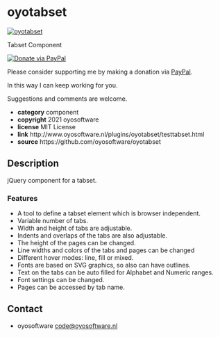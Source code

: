 # oyotabset
<a href="http://oyosoftware.nl/plugins/oyotabset/testtabset.html" target="_blank">
  <img src="http://oyosoftware.nl/plugins/oyotabset/oyotabset.jpg" alt="oyotabset">
</a>
<p>Tabset Component</p>
<a href="https://www.paypal.com/cgi-bin/webscr?cmd=_donations&amp;currency_code=EUR&amp;business=code@oyosoftware.nl&amp;item_name=donation%20for%20oyotabset" rel="nofollow">
  <img src="https://www.paypalobjects.com/en_US/i/btn/btn_donate_LG.gif" alt="Donate via PayPal" style="max-width: 100%;vertical-align: top">
</a>
<div>
<p style="max-width: 100%;vertical-align: middle">Please consider supporting me by making a donation via <a href="https://www.paypal.com/cgi-bin/webscr?cmd=_donations&amp;currency_code=EUR&amp;business=code@oyosoftware.nl&amp;item_name=donation%20for%20oyotabset" rel="nofollow">PayPal</a>.</p>
<p>In this way I can keep working for you.</p>
<p>Suggestions and comments are welcome.</p>
</div>
<ul>
  <li><strong>category</strong> component</li>
  <li><strong>copyright</strong> 2021 oyosoftware </li>
  <li><strong>license</strong> MIT License</li>
  <li><strong>link</strong> http://www.oyosoftware.nl/plugins/oyotabset/testtabset.html</li>
  <li><strong>source</strong> https://github.com/oyosoftware/oyotabset</li>
</ul>
<h2>Description</h2>
<p>jQuery component for a tabset.</p>
<h3>Features</h3>
<ul>
  <li>A tool to define a tabset element which is browser independent.</li>
  <li>Variable number of tabs.</li>
  <li>Width and height of tabs are adjustable.</li>
  <li>Indents and overlaps of the tabs are also adjustable.</li>
  <li>The height of the pages can be changed.</li>
  <li>Line widths and colors of the  tabs and pages can be changed </li>
  <li>Different hover modes: line, fill or mixed.</li>
  <li>Fonts are based on SVG graphics, so also can have outlines.</li>
  <li>Text on the tabs can be auto filled for Alphabet and Numeric ranges.</li>
  <li>Font settings can be changed.</li>
  <li>Pages can be accessed by tab name.</li>
</ul>
<h2>Contact</h2>
<ul>
<li>oyosoftware <a href="mailto:code@oyosoftware.nl">code@oyosoftware.nl</a></li>
</ul>

